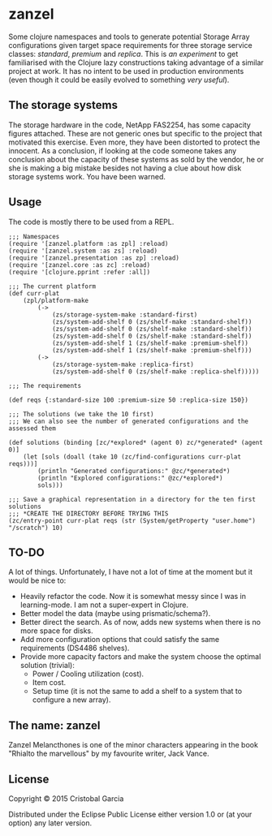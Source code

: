 # zanzel

Some clojure namespaces and tools to generate potential Storage Array configurations given target space requirements for
three storage service classes: _standard_, _premium_ and _replica_. This is *an experiment* to get familiarised
with the Clojure lazy constructions taking advantage of a similar project at work. It has no intent to be used in production
environments (even though it could be easily evolved to something _very useful_).

## The storage systems

The storage hardware in the code, NetApp FAS2254, has some capacity figures attached. These are not generic
ones but specific to the
project that motivated this exercise. Even more, they have been distorted to protect the innocent. As a
conclusion, if looking at the code someone takes any conclusion about the capacity of these systems as sold by the
vendor, he or she is making a big mistake besides not having a clue about how disk storage systems work.
You have been warned.

## Usage

The code is mostly there to be used from a REPL.

    ;;; Namespaces
    (require '[zanzel.platform :as zpl] :reload)
    (require '[zanzel.system :as zs] :reload)
    (require '[zanzel.presentation :as zp] :reload)
    (require '[zanzel.core :as zc] :reload)
    (require '[clojure.pprint :refer :all])

    ;;; The current platform
    (def curr-plat
        (zpl/platform-make
            (->
                (zs/storage-system-make :standard-first)
                (zs/system-add-shelf 0 (zs/shelf-make :standard-shelf))
                (zs/system-add-shelf 0 (zs/shelf-make :standard-shelf))
                (zs/system-add-shelf 0 (zs/shelf-make :standard-shelf))
                (zs/system-add-shelf 1 (zs/shelf-make :premium-shelf))
                (zs/system-add-shelf 1 (zs/shelf-make :premium-shelf)))
            (->
                (zs/storage-system-make :replica-first)
                (zs/system-add-shelf 0 (zs/shelf-make :replica-shelf)))))

    ;;; The requirements

    (def reqs {:standard-size 100 :premium-size 50 :replica-size 150})

    ;;; The solutions (we take the 10 first)
    ;;; We can also see the number of generated configurations and the assessed them

    (def solutions (binding [zc/*explored* (agent 0) zc/*generated* (agent 0)]
        (let [sols (doall (take 10 (zc/find-configurations curr-plat reqs)))]
            (println "Generated configurations:" @zc/*generated*)
            (println "Explored configurations:" @zc/*explored*)
            sols)))

    ;;; Save a graphical representation in a directory for the ten first solutions
    ;;; *CREATE THE DIRECTORY BEFORE TRYING THIS
    (zc/entry-point curr-plat reqs (str (System/getProperty "user.home") "/scratch") 10)


## TO-DO

A lot of things. Unfortunately, I have not a lot of time at the moment but it would be nice to:

* Heavily refactor the code. Now it is somewhat messy since I was in learning-mode. I am not a super-expert in
   Clojure.
* Better model the data (maybe using prismatic/schema?).
* Better direct the search. As of now, adds new systems when there is no more space for disks.
* Add more configuration options that could satisfy the same requirements (DS4486 shelves).
* Provide more capacity factors and make the system choose the optimal solution (trivial):
    * Power / Cooling utilization (cost).
    * Item cost.
    * Setup time (it is not the same to add a shelf to a system that to configure a new array).

## The name: zanzel

Zanzel Melancthones is one of the minor characters appearing in the book "Rhialto the marvellous" by my favourite
writer, Jack Vance.

## License

Copyright © 2015 Cristobal Garcia

Distributed under the Eclipse Public License either version 1.0 or (at
your option) any later version.
